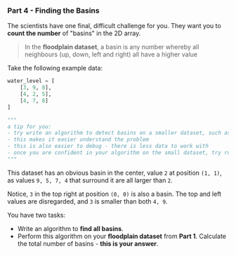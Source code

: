 ### Part 4 - Finding the Basins


The scientists have one final, difficult challenge for you.
They want you to **count the number** of "basins" in the 2D array.

> In the **floodplain dataset**, a basin is any number whereby all neighbours (up, down, left and right) all have a higher value

Take the following example data:
```python
water_level = [
    [3, 9, 8],
    [4, 2, 5],
    [4, 7, 8]
]

"""
a tip for you:
- try write an algorithm to detect basins on a smaller dataset, such as the one above
- this makes it easier understand the problem
- this is also easier to debug - there is less data to work with
- once you are confident in your algorithm on the small dataset, try run it on the bigger dataset
"""
```

This dataset has an obvious basin in the center, value `2` at position `(1, 1)`, as values `9, 5, 7, 4` that surround it are all larger than `2`.

Notice, `3` in the top right at position `(0, 0)` is also a basin. The top and left values are disregarded, and `3` is smaller than both `4, 9`.

You have two tasks:
- Write an algorithm to **find all basins**.
- Perform this algorithm on your **floodplain dataset** from **Part 1**. Calculate the total number of basins - **this is your answer**.

